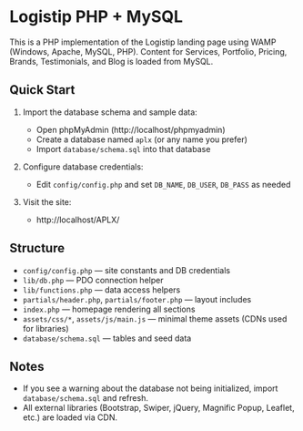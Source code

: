 # Logistip PHP + MySQL

This is a PHP implementation of the Logistip landing page using WAMP (Windows, Apache, MySQL, PHP). Content for Services, Portfolio, Pricing, Brands, Testimonials, and Blog is loaded from MySQL.

## Quick Start

1. Import the database schema and sample data:
   - Open phpMyAdmin (http://localhost/phpmyadmin)
   - Create a database named `aplx` (or any name you prefer)
   - Import `database/schema.sql` into that database

2. Configure database credentials:
   - Edit `config/config.php` and set `DB_NAME`, `DB_USER`, `DB_PASS` as needed

3. Visit the site:
   - http://localhost/APLX/

## Structure

- `config/config.php` — site constants and DB credentials
- `lib/db.php` — PDO connection helper
- `lib/functions.php` — data access helpers
- `partials/header.php`, `partials/footer.php` — layout includes
- `index.php` — homepage rendering all sections
- `assets/css/*`, `assets/js/main.js` — minimal theme assets (CDNs used for libraries)
- `database/schema.sql` — tables and seed data

## Notes

- If you see a warning about the database not being initialized, import `database/schema.sql` and refresh.
- All external libraries (Bootstrap, Swiper, jQuery, Magnific Popup, Leaflet, etc.) are loaded via CDN.
